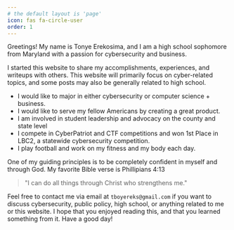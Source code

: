 ```yaml
---
# the default layout is 'page'
icon: fas fa-circle-user
order: 1
---
```


Greetings! My name is Tonye Erekosima, and I am a high school sophomore from Maryland with a passion for cybersecurity and business.

I started this website to share my accomplishments, experiences, and writeups with others. This website will primarily focus on cyber-related topics, and some posts may also be generally related to high school.

- I would like to major in either cybersecurity or computer science + business.
- I would like to serve my fellow Americans by creating a great product. 
- I am involved in student leadership and advocacy on the county and state level
- I compete in CyberPatriot and CTF competitions and won 1st Place in LBC2, a statewide cybersecurity competition. 
- I play football and work on my fitness and my body each day. 

One of my guiding principles is to be completely confident in myself and through God. My favorite Bible verse is Phillipians 4:13

> "I can do all things through Christ who strengthens me."

Feel free to contact me via email at `tboyereks@gmail.com` if you want to discuss cybersecurity, public policy, high school, or anything related to me or this website. I hope that you enjoyed reading this, and that you learned something from it. Have a good day!
